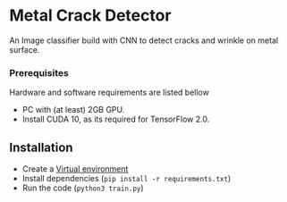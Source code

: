 # Metal Crack Detector

An Image classifier build with CNN to detect cracks and wrinkle on metal surface. 
### Prerequisites

Hardware and software requirements are listed bellow
* PC with (at least) 2GB GPU.
* Install CUDA 10, as its required for TensorFlow 2.0.

## Installation

* Create a [Virtual environment](https://virtualenv.pypa.io/en/latest/)
* Install dependencies (`pip install -r requirements.txt`)
* Run the code (`python3 train.py`)